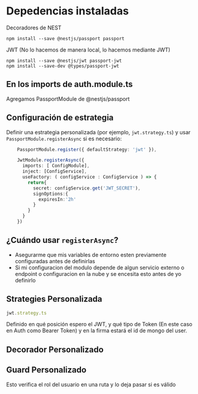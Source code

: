 # Depedencias instaladas

Decoradores de NEST 
```
npm install --save @nestjs/passport passport 
```
JWT (No lo hacemos de manera local, lo hacemos mediante JWT)
```
npm install --save @nestjs/jwt passport-jwt
npm install --save-dev @types/passport-jwt
```

## En los imports de auth.module.ts
Agregamos PassportModule de @nestjs/passport

## Configuración de estrategia
Definir una estrategia personalizada (por ejemplo, `jwt.strategy.ts`) y usar `PassportModule.registerAsync` si es necesario:

```typescript
    PassportModule.register({ defaultStrategy: 'jwt' }),

    JwtModule.registerAsync({
      imports: [ ConfigModule],
      inject: [ConfigService],
      useFactory: ( configService : ConfigService ) => {
        return{
          secret: configService.get('JWT_SECRET'),
          signOptions:{
            expiresIn:'2h'
          }
        }
      }
    })
```
## ¿Cuándo usar `registerAsync`?
- Asegurarme que mis variables de entorno esten previamente configuradas antes de definirlas
- Si mi configuracion del modulo depende de algun servicio externo o endpoint o configuracion en la nube y se encesita esto antes de yo definirlo

## Strategies Personalizada
```javascript
jwt.strategy.ts
```
Definido en qué posición espero el JWT, y qué tipo de Token (En este caso en Auth como Bearer Token) y en la firma estará el id de mongo del user.

## Decorador Personalizado
## Guard Personalizado
Esto verifica el rol del usuario en una ruta y lo deja pasar si es válido
